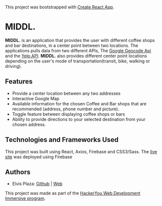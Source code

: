 This project was bootstrapped with [Create React App](https://github.com/facebook/create-react-app).
# MIDDL.
**MIDDL.** is an application that provides the user with different coffee shops and bar destinations, in a center point between two locations. The applications pulls data from two different APIs, The [Google Geocode Api](https://developers.google.com/maps/documentation/geocoding/start?utm_source=google&utm_medium=cpc&utm_campaign=FY18-Q2-global-demandgen-paidsearchonnetworkhouseads-cs-maps_contactsal_saf&utm_content=text-ad-none-none-DEV_c-CRE_315916118282-ADGP_Hybrid+%7C+AW+SEM+%7C+SKWS+~+Geocoding+API-KWID_43700039136946657-kwd-335278985932-userloc_9061009&utm_term=KW_%2Bgeocoder%20%2Bapi-ST_%2Bgeocoder+%2Bapi&gclid=CPDlwMCq_d8CFcuHxQId6Q0LZw) and the [Yelp API](https://www.yelp.com/developers). **MIDDL.** also provides different center point locations depending on the user's mode of transportation(transit, bike, walking or driving). 

## Features
* Provide a center location between any two addresses
* Interactive Google Map
* Available information for the chosen Coffee and Bar shops that are recommended (address, phone number and picture). 
* Toggle feature between displaying coffee shops or bars
* Ability to provide directions to your selected destination from your chosen address. 


## Technologies and Frameworks Used
This project was built using React, Axios, Firebase and CSS3/Sass. The [live site](https://meet-halfway-905ad.firebaseapp.com/) was deployed using Firebase

## Authors
* Elvis Plaza: [Github](https://github.com/elvisplaza) | [Web](http://elvisplaza.com/)

This project was made as part of the [HackerYou Web Development Immersive program](https://hackeryou.com/courses/bootcamp).

